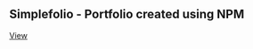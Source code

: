 ## Simplefolio - Portfolio created using NPM

[View](https://distracted-swartz-6c9446.netlify.app/)
